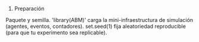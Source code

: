 1) Preparación
   
Paquete y semilla.
'library(ABM)' carga la mini-infraestructura de simulación (agentes, eventos, contadores).
set.seed(1) fija aleatoriedad reproducible (para que tu experimento sea replicable).

